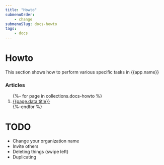 ```yaml
---
title: "Howto"
submenuOrder:
    - change
submenuSlug: docs-howto
tags: 
    - docs
---
```

# Howto

This section shows how to perform various specific tasks in {{app.name}} 

### Articles

<ol>
{%- for page in collections.docs-howto %}
<li><a href="{{page.url}}">{{page.data.title}}</a></li>
{%-endfor %}
</ol>

# TODO

- Change your organization name
- Invite others
- Deleting things (swipe left)
- Duplicating 
